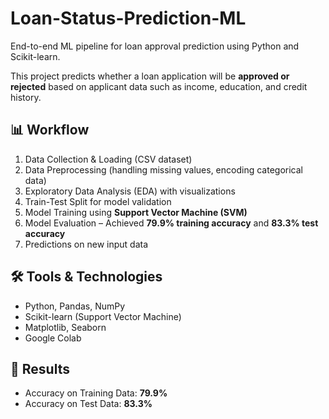 # Loan-Status-Prediction-ML
End-to-end ML pipeline for loan approval prediction using Python and Scikit-learn.

This project predicts whether a loan application will be **approved or rejected** based on applicant data such as income, education, and credit history.  

## 📊 Workflow
1. Data Collection & Loading (CSV dataset)  
2. Data Preprocessing (handling missing values, encoding categorical data)  
3. Exploratory Data Analysis (EDA) with visualizations  
4. Train-Test Split for model validation  
5. Model Training using **Support Vector Machine (SVM)**  
6. Model Evaluation – Achieved **79.9% training accuracy** and **83.3% test accuracy**  
7. Predictions on new input data  

## 🛠️ Tools & Technologies
- Python, Pandas, NumPy  
- Scikit-learn (Support Vector Machine)  
- Matplotlib, Seaborn  
- Google Colab  

## 🚀 Results
- Accuracy on Training Data: **79.9%**
- Accuracy on Test Data: **83.3%** 

